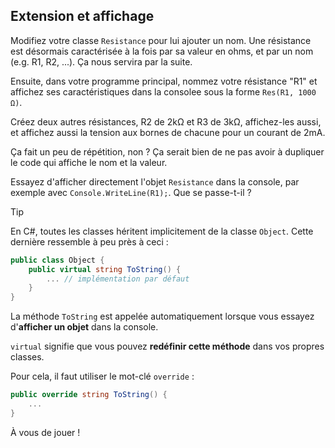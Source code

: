 ## Extension et affichage

Modifiez votre classe `Resistance` pour lui ajouter un nom. Une résistance est désormais caractérisée à la fois par sa valeur en ohms, et par un nom (e.g. R1, R2, ...). Ça nous servira par la suite.

Ensuite, dans votre programme principal, nommez votre résistance "R1" et affichez ses caractéristiques dans la consolee sous la forme `Res(R1, 1000 Ω)`.

Créez deux autres résistances, R2 de $2 \mathrm{k\Omega}$ et R3 de $3 \mathrm{k\Omega}$, affichez-les aussi, et affichez aussi la tension aux bornes de chacune pour un courant de $2 \mathrm{mA}$.

Ça fait un peu de répétition, non ? Ça serait bien de ne pas avoir à dupliquer le code qui affiche le nom et la valeur.

Essayez d'afficher directement l'objet `Resistance` dans la console, par exemple avec `Console.WriteLine(R1);`. Que se passe-t-il ?

> [!TIP]
> En C#, toutes les classes héritent implicitement de la classe `Object`. Cette dernière ressemble à peu près à ceci :
> ```csharp
> public class Object { 
>     public virtual string ToString() {
>         ... // implémentation par défaut
>     }
> }
> ```
> La méthode `ToString` est appelée automatiquement lorsque vous essayez d'**afficher un objet** dans la console.
> 
> `virtual` signifie que vous pouvez **redéfinir cette méthode** dans vos propres classes.
>
> Pour cela, il faut utiliser le mot-clé `override` :
> ```csharp
> public override string ToString() {
>     ...
> }
> ```

À vous de jouer ! 